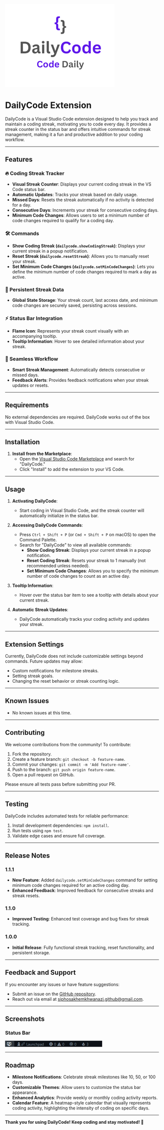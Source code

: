 ![DailyCode Icon](./images/dailycode-icon.png)
# DailyCode Extension

DailyCode is a Visual Studio Code extension designed to help you track and maintain a coding streak, motivating you to code every day. It provides a streak counter in the status bar and offers intuitive commands for streak management, making it a fun and productive addition to your coding workflow.

---

## Features

### 🔥 Coding Streak Tracker
- **Visual Streak Counter**: Displays your current coding streak in the VS Code status bar.
- **Automatic Updates**: Tracks your streak based on daily usage.
- **Missed Days**: Resets the streak automatically if no activity is detected for a day.
- **Consecutive Days**: Increments your streak for consecutive coding days.
- **Minimum Code Changes**: Allows users to set a minimum number of code changes required to qualify for a coding day.

### 🛠️ Commands
- **Show Coding Streak (`dailycode.showCodingStreak`)**: Displays your current streak in a popup notification.
- **Reset Streak (`dailycode.resetStreak`)**: Allows you to manually reset your streak.
- **Set Minimum Code Changes (`dailycode.setMinCodeChanges`)**: Lets you define the minimum number of code changes required to mark a day as active.

### 💾 Persistent Streak Data
- **Global State Storage**: Your streak count, last access date, and minimum code changes are securely saved, persisting across sessions.

### ⚡ Status Bar Integration
- **Flame Icon**: Represents your streak count visually with an accompanying tooltip.
- **Tooltip Information**: Hover to see detailed information about your streak.

### 🔗 Seamless Workflow
- **Smart Streak Management**: Automatically detects consecutive or missed days.
- **Feedback Alerts**: Provides feedback notifications when your streak updates or resets.

---

## Requirements

No external dependencies are required. DailyCode works out of the box with Visual Studio Code.

---

## Installation

1. **Install from the Marketplace**:
   - Open the [Visual Studio Code Marketplace](https://marketplace.visualstudio.com/) and search for "DailyCode."
   - Click "Install" to add the extension to your VS Code.

---

## Usage

1. **Activating DailyCode**:
   - Start coding in Visual Studio Code, and the streak counter will automatically initialize in the status bar.

2. **Accessing DailyCode Commands**:
   - Press `Ctrl + Shift + P` (or `Cmd + Shift + P` on macOS) to open the Command Palette.
   - Search for "DailyCode" to view all available commands:
     - **Show Coding Streak**: Displays your current streak in a popup notification.
     - **Reset Coding Streak**: Resets your streak to 1 manually (not recommended unless needed).
     - **Set Minimum Code Changes**: Allows you to specify the minimum number of code changes to count as an active day.

3. **Tooltip Information**:
   - Hover over the status bar item to see a tooltip with details about your current streak.

4. **Automatic Streak Updates**:
   - DailyCode automatically tracks your coding activity and updates your streak.
---

## Extension Settings

Currently, DailyCode does not include customizable settings beyond commands. Future updates may allow:
- Custom notifications for milestone streaks.
- Setting streak goals.
- Changing the reset behavior or streak counting logic.

---

## Known Issues

- No known issues at this time.

---

## Contributing

We welcome contributions from the community! To contribute:

1. Fork the repository.
2. Create a feature branch: `git checkout -b feature-name`.
3. Commit your changes: `git commit -m 'Add feature-name'`.
4. Push to the branch: `git push origin feature-name`.
5. Open a pull request on GitHub.

Please ensure all tests pass before submitting your PR.

---

## Testing

DailyCode includes automated tests for reliable performance:

1. Install development dependencies: `npm install`.
2. Run tests using `npm test`.
3. Validate edge cases and ensure full coverage.

---

## Release Notes

### 1.1.1
- **New Feature**: Added `dailycode.setMinCodeChanges` command for setting minimum code changes required for an active coding day.
- **Enhanced Feedback**: Improved feedback for consecutive streaks and streak resets.

### 1.1.0
- **Improved Testing**: Enhanced test coverage and bug fixes for streak tracking.

### 1.0.0
- **Initial Release**: Fully functional streak tracking, reset functionality, and persistent storage.

---

## Feedback and Support

If you encounter any issues or have feature suggestions:
- Submit an issue on the [GitHub repository](https://github.com/Siphosakhe2583003/dailycode).
- Reach out via email at [siphosakhemkhwanazi.github@gmail.com](mailto:siphosakhemkhwanazi.github@gmail.com).

---

## Screenshots

### Status Bar
![Status Bar](./images/status-bar.png)

---

## Roadmap

- **Milestone Notifications**: Celebrate streak milestones like 10, 50, or 100 days.
- **Customizable Themes**: Allow users to customize the status bar appearance.
- **Enhanced Analytics**: Provide weekly or monthly coding activity reports.
- **Calendar Feature**: A heatmap-style calendar that visually represents coding activity, highlighting the intensity of coding on specific days.

---

**Thank you for using DailyCode! Keep coding and stay motivated! 🚀**